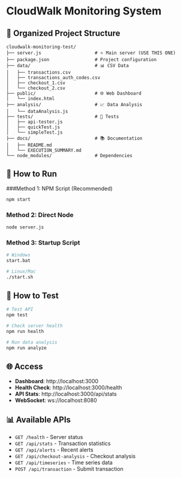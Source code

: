 # CloudWalk Monitoring System

## 📁 Organized Project Structure

```
cloudwalk-monitoring-test/
├── server.js                    # ⭐ Main server (USE THIS ONE)
├── package.json                 # Project configuration
├── data/                        # 📊 CSV Data
│   ├── transactions.csv
│   ├── transactions_auth_codes.csv
│   ├── checkout_1.csv
│   └── checkout_2.csv
├── public/                      # 🌐 Web Dashboard
│   └── index.html
├── analysis/                    # 📈 Data Analysis
│   └── dataAnalysis.js
├── tests/                       # 🧪 Tests
│   ├── api-tester.js
│   ├── quickTest.js
│   └── simpleTest.js
├── docs/                        # 📚 Documentation
│   ├── README.md
│   └── EXECUTION_SUMMARY.md
└── node_modules/                # Dependencies
```

## 🚀 How to Run

###Method 1: NPM Script (Recommended)
```bash
npm start
```

### Method 2: Direct Node
```bash
node server.js
```

### Method 3: Startup Script

```bash
# Windows
start.bat

# Linux/Mac
./start.sh
```

## 🧪 How to Test

```bash
# Test API
npm test

# Check server health
npm run health

# Run data analysis
npm run analyze
```

## 🌐 Access

- **Dashboard**: http://localhost:3000
- **Health Check**: http://localhost:3000/health
- **API Stats**: http://localhost:3000/api/stats
- **WebSocket**: ws://localhost:8080

## 📊 Available APIs

- `GET /health` - Server status
- `GET /api/stats` -  Transaction statistics
- `GET /api/alerts` - Recent alerts
- `GET /api/checkout-analysis` - Checkout analysis
- `GET /api/timeseries` - Time series data
- `POST /api/transaction` - Submit transaction
